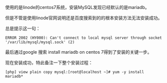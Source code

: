 使用的是linode的centos7系统，安装MySQL发现已经默认的是mariadb。

但是不管是使用linode官网说明还是百度搜索到的的根本安装方法无法安装成功。

总是提示这一句：

`ERROR 2002 (HY000): Can't connect to local mysql server through socket '/var/lib/mysql/mysql.sock' (2)`



最后通过google 搜索 install mariadb on centos 7得到了安装的关键一步。

现在安装成功，特此备注一下整个安装过程：

`[php] view plain copy
mysql:[root@localhost ~]# yum -y install mariadb*`  